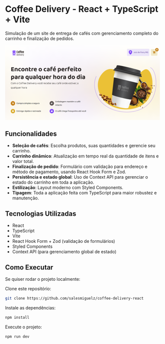 # Coffee Delivery - React + TypeScript + Vite

Simulação de um site de entrega de cafés com gerenciamento completo do carrinho e finalização de pedidos.

![Imagem do Projeto](src/assets/coffee-delivery.png)

## Funcionalidades

- **Seleção de cafés**: Escolha produtos, suas quantidades e gerencie seu carrinho.
- **Carrinho dinâmico**: Atualização em tempo real da quantidade de itens e valor total.
- **Finalização de pedido**: Formulário com validação para endereço e método de pagamento, usando React Hook Form e Zod.
- **Persistência e estado global**: Uso de Context API para gerenciar o estado do carrinho em toda a aplicação.
- **Estilização**: Layout moderno com Styled Components.
- **Tipagem**: Toda a aplicação feita com TypeScript para maior robustez e manutenção.

## Tecnologias Utilizadas

- React
- TypeScript
- Vite
- React Hook Form + Zod (validação de formulários)
- Styled Components
- Context API (para gerenciamento global de estado)

## Como Executar

Se quiser rodar o projeto localmente:

Clone este repositório:
   ```bash
   git clone https://github.com/salesmiguelz/coffee-delivery-react
  ```
Instale as dependências:
  ```bash
  npm install
  ```
Execute o projeto:
```bash
npm run dev
```